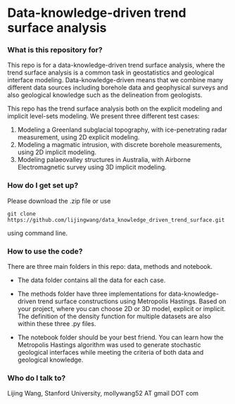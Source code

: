 # Data-knowledge-driven trend surface analysis

### What is this repository for?
This repo is for a data-knowledge-driven trend surface analysis, where the trend surface analysis is a common task in geostatistics and geological interface modeling. Data-knowledge-driven means that we combine many different data sources including borehole data and geophysical surveys and also geological knowledge such as the delineation from geologists. 

This repo has the trend surface analysis both on the explicit modeling and implicit level-sets modeling. We present three different test cases: 

1. Modeling a Greenland subglacial topography, with ice-penetrating radar measurement, using 2D explicit modeling. 
2. Modeling a magmatic intrusion, with discrete borehole measurements, using 2D implicit modeling. 
3. Modeling palaeovalley structures in Australia, with Airborne Electromagnetic survey using 3D implicit modeling. 


### How do I get set up?
Please download the .zip file or use 

```
git clone https://github.com/lijingwang/data_knowledge_driven_trend_surface.git
```

using command line. 

### How to use the code? 
There are three main folders in this repo: data, methods and notebook. 

- The data folder contains all the data for each case. 

- The methods folder have three implementations for data-knowledge-driven trend surface constructions using Metropolis Hastings. Based on your project, where you can choose 2D or 3D model, explicit or implicit. The definition of the density function for multiple datasets are also within these three .py files. 

- The notebook folder should be your best friend. You can learn how the Metropolis Hastings algorithm was used to generate stochastic geological interfaces while meeting the criteria of both data and geological knowledge. 


### Who do I talk to?
Lijing Wang, Stanford University, mollywang52 AT gmail DOT com

